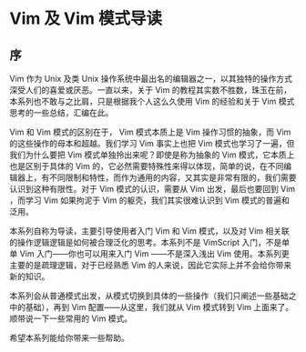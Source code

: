 # Vim 及 Vim 模式导读

## 序

Vim 作为 Unix 及类 Unix 操作系统中最出名的编辑器之一，以其独特的操作方式深受人们的喜爱或厌恶。一直以来，关于 Vim 的教程其实数不胜数，珠玉在前，本系列也不敢与之比肩，只是根据我个人这么久使用 Vim 的经验和关于 Vim 模式思考的一些总结，汇编在此。

Vim 和 Vim 模式的区别在于， Vim 模式本质上是 Vim 操作习惯的抽象，而 Vim 的这些操作的母本和超越。我们学习 Vim 事实上也把 Vim 模式也学习了一遍，但我们为什么要把 Vim 模式单独拎出来呢？即使是称为抽象的 Vim 模式，它本质上也是区别于具体的 Vim 的，它必然需要特殊性来得以体现，简单的说，在不同编辑器上，有不同限制和特性，而作为通用的内容，又其实是非常有限的，我们需要认识到这种有限性。对于 Vim 模式的认识，需要从 Vim 出发，最后也要回到 Vim ，而学习 Vim 如果拘泥于 Vim 的躯壳，我们其实很难认识到 Vim 模式的普遍和泛用。

本系列自称为导读，主要引导使用者入门 Vim 和 Vim 模式，以及对 Vim 相关联的操作逻辑逻辑是如何被合理泛化的思考。本系列不是 VimScript 入门，不是单单 Vim 入门——你也可以用来入门 Vim ——不是深入浅出 Vim 使用。本系列更主要的是疏理逻辑，对于已经熟悉 Vim 的人来说，因此它实际上并不会给你带来新的知识。

本系列会从普通模式出发，从模式切换到具体的一些操作（我们只阐述一些基础之中的基础），再到 Vim 配置——从这里，我们就从 Vim 模式转到 Vim 上面来了。顺带说一下一些常用的 Vim 模式。

希望本系列能给你带来一些帮助。
